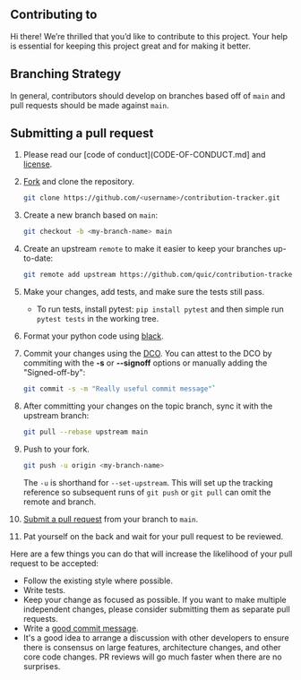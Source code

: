 ## Contributing to <REPLACE-ME>

Hi there!
We’re thrilled that you’d like to contribute to this project.
Your help is essential for keeping this project great and for making it better.

## Branching Strategy

In general, contributors should develop on branches based off of `main` and
pull requests should be made against `main`.

## Submitting a pull request

1. Please read our [code of conduct](CODE-OF-CONDUCT.md] and [license](LICENSE.txt).
1. [Fork](https://github.com/quic/contribution-tracker/fork) and clone the
   repository.
    
    ```bash
    git clone https://github.com/<username>/contribution-tracker.git
    ``` 

1. Create a new branch based on `main`:

    ```bash 
    git checkout -b <my-branch-name> main
    ```

1. Create an upstream `remote` to make it easier to keep your branches up-to-date:

    ```bash
    git remote add upstream https://github.com/quic/contribution-tracker.git
    ```

1. Make your changes, add tests, and make sure the tests still pass.
    - To run tests, install pytest: `pip install pytest` and then simple run
      `pytest tests` in the working tree.

1. Format your python code using [black](https://github.com/psf/black).

1. Commit your changes using the [DCO](http://developercertificate.org/). You
   can attest to the DCO by commiting with the **-s** or **--signoff** options
   or manually adding the "Signed-off-by":
    
    ```bash
    git commit -s -m "Really useful commit message"`
    ```

1. After committing your changes on the topic branch, sync it with the upstream
   branch:

    ```bash
    git pull --rebase upstream main
    ```

1. Push to your fork.

    ```bash
    git push -u origin <my-branch-name>
    ```

    The `-u` is shorthand for `--set-upstream`. This will set up the tracking
    reference so subsequent runs of `git push` or `git pull` can omit the
    remote and branch.

1. [Submit a pull request](https://github.com/quic/<REPLACE-ME>/pulls) from
   your branch to `main`.
1. Pat yourself on the back and wait for your pull request to be reviewed.

Here are a few things you can do that will increase the likelihood of your pull
request to be accepted:

- Follow the existing style where possible.
- Write tests.
- Keep your change as focused as possible.
  If you want to make multiple independent changes, please consider submitting
  them as separate pull requests.
- Write a [good commit
  message](http://tbaggery.com/2008/04/19/a-note-about-git-commit-messages.html).
- It's a good idea to arrange a discussion with other developers to ensure
  there is consensus on large features, architecture changes, and other core
  code changes. PR reviews will go much faster when there are no surprises.
